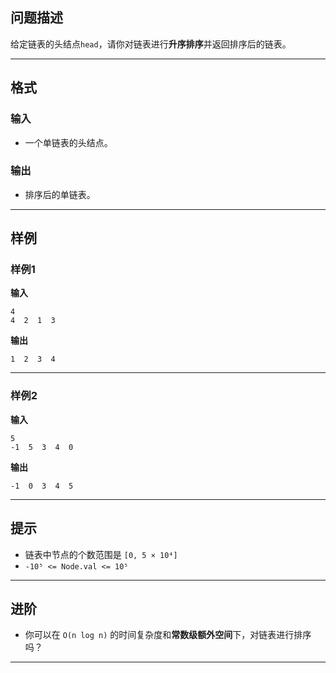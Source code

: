 ## 问题描述

给定链表的头结点`head`，请你对链表进行**升序排序**并返回排序后的链表。

---

## 格式

### 输入

- 一个单链表的头结点。

### 输出

- 排序后的单链表。

---

## 样例

### 样例1

**输入**

```
4
4  2  1  3
```

**输出**

```
1  2  3  4
```

---

### 样例2

**输入**

```
5
-1  5  3  4  0
```

**输出**

```
-1  0  3  4  5
```

---

## 提示

- 链表中节点的个数范围是 `[0, 5 × 10⁴]`
- `-10⁵ <= Node.val <= 10⁵`

---

## 进阶

- 你可以在 `O(n log n)` 的时间复杂度和**常数级额外空间**下，对链表进行排序吗？

---

